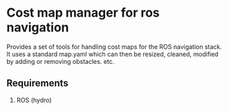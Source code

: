 
Cost map manager for ros navigation
======================================================

Provides a set of tools for handling cost maps for the ROS navigation stack.
It uses a standard map.yaml which can then be resized, cleaned, modified by adding or removing obstacles. etc.

## Requirements
 1. ROS (hydro)
 
